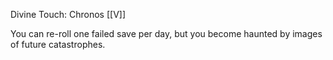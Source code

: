 Divine Touch: Chronos
[[V]]

You can re-roll one failed save per day, but you become haunted by images of future catastrophes.